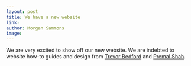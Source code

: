 ```yaml
---
layout: post
title: We have a new website
link: 
author: Morgan Sammons
image: 
---
```




We are very excited to show off our new website. We are indebted to website how-to guides and design from [Trevor Bedford](bedford.io) and [Premal Shah](theshahlab.org). 